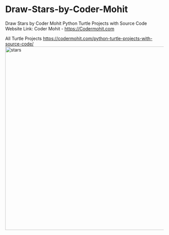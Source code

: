 # Draw-Stars-by-Coder-Mohit
Draw Stars by Coder Mohit
Python Turtle Projects with Source Code Website Link: Coder Mohit - https://Codermohit.com

All Turtle Projects https://codermohit.com/python-turtle-projects-with-source-code/
<img width="581" alt="stars" src="https://user-images.githubusercontent.com/73032070/120933931-f4cb3500-c719-11eb-8005-778fa4d2b941.png">
